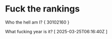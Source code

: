 # Fuck the rankings

Who the hell am I?
{ 30102160 }

What fucking year is it?
[ 2025-03-25T06:16:40Z ]
